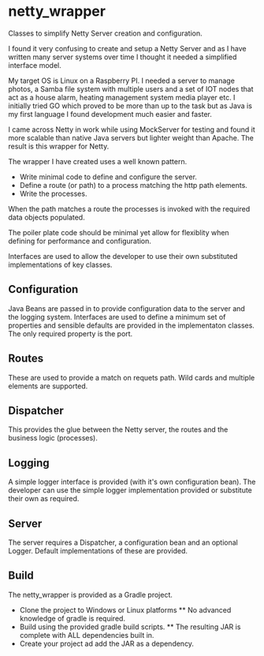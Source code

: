 # netty_wrapper
Classes to simplify Netty Server creation and configuration.

I found it very confusing to create and setup a Netty Server and as I have written many server systems over time I thought it needed a simplified interface model.

My target OS is Linux on a Raspberry PI. I needed a server to manage photos, a Samba file system with multiple users and a set of IOT nodes that act as a house alarm, heating management system media player etc. I initially tried GO which proved to be more than up to the task but as Java is my first language I found development much easier and faster. 

I came across Netty in work while using MockServer for testing and found it more scalable than native Java servers but lighter weight than Apache. The result is this wrapper for Netty.

The wrapper I have created uses a well known pattern. 

* Write minimal code to define and configure the server.
* Define a route (or path) to a process matching the http path elements.
* Write the processes.

When the path matches a route the processes is invoked with the required data objects populated.

The poiler plate code should be minimal yet allow for flexiblity when defining for performance and configuration.

Interfaces are used to allow the developer to use their own substituted implementations of key classes.
## Configuration
Java Beans are passed in to provide configuration data to the server and the logging system. Interfaces are used to define a minimum set of properties and sensible defaults are provided in the implementaton classes. The only required property is the port.
## Routes
These are used to provide a match on requets path. Wild cards and multiple elements are supported.
## Dispatcher
This provides the glue between the Netty server, the routes and the business logic (processes).
## Logging
A simple logger interface is provided (with it's own configuration bean). The developer can use the simple logger implementation provided or substitute their own as required.
## Server
The server requires a Dispatcher, a configuration bean and an optional Logger. Default implementations of these are provided.
## Build
The netty_wrapper is provided as a Gradle project.
* Clone the project to Windows or Linux platforms
** No advanced knowledge of gradle is required.
* Build using the provided gradle build scripts.
** The resulting JAR is complete with ALL dependencies built in.
* Create your project ad add the JAR as a dependency.
